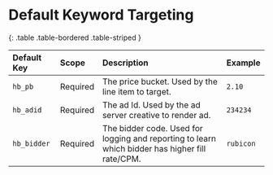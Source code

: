 # Default Keyword Targeting

{: .table .table-bordered .table-striped }

| Default Key   | Scope    | Description | Example   |
| :----         |:----     | :----       | :----     |
| `hb_pb`       | Required | The price bucket. Used by the line item to target. | `2.10`    |
| `hb_adid`     | Required | The ad Id. Used by the ad server creative to render ad. | `234234`  |
| `hb_bidder`   | Required | The bidder code. Used for logging and reporting to learn which bidder has higher fill rate/CPM. | `rubicon` |
